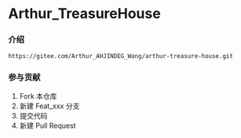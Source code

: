 # Arthur_TreasureHouse

### 介绍

`https://gitee.com/Arthur_AHJINDEG_Wang/arthur-treasure-house.git`

### 参与贡献

1.  Fork 本仓库
2.  新建 Feat_xxx 分支
3.  提交代码
4.  新建 Pull Request
